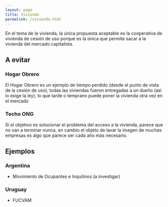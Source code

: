 ```yaml
---
layout: page
title: Vivienda
permalink: /vivienda.html
---
```


En el tema de la vivienda, la única propuesta aceptable es la cooperativa de vivienda de cesión de uso porque es la única que permite sacar a la vivienda del mercado capitalista.

## A evitar

### Hogar Obrero

El Hogar Obrero es un ejemplo de tiempo perdido (desde el punto de vista de la cesión de uso), todas las viviendas fueron entregadas a un dueño (así lo exige la ley), lo que tarde o temprano puede poner la vivienda otra vez en el mercado

### Techo ONG

Si el objetivo es solucionar el problema del acceso a la vivienda, parece que no van a terminar nunca, en cambio el objeto de lavar la imagen de muchas empresas es algo que parece ser cada año más necesario.

## Ejemplos

### Argentina

- Movimiento de Ocupantes e Inquilinos (a investigar)

### Uruguay

- FUCVAM